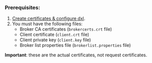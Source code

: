   ### Prerequisites:
   1.  [Create certificates & configure dxl](https://github.com/demisto/content/blob/dxl_exemple/Integrations/McAfee_DXL/create_keys/create_and_upload_RSA_keys_for_DXL.md). 
   2.  You must have the following files:
       * Broker CA certificates (`brokercerts.crt` file)
       * Client certificate (`client.crt` file)
       * Client private key (`client.key` file)
       * Broker list properties file (`brokerlist.properties` file)

**Important**: these are the actual certificates, not request certificates.
